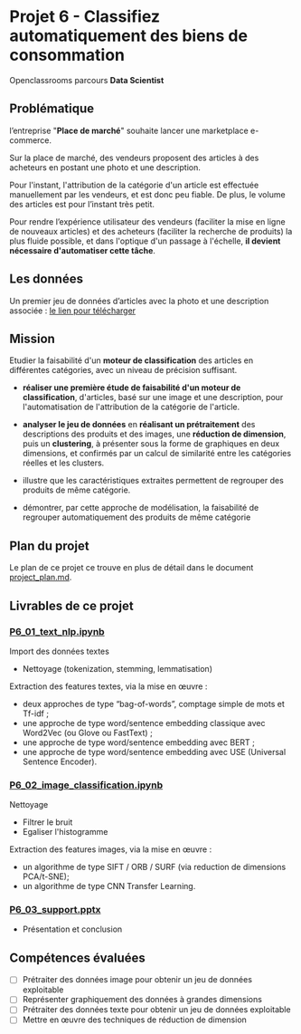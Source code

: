 # Projet 6 - Classifiez automatiquement des biens de consommation

Openclassrooms parcours **Data Scientist**

## Problématique

l’entreprise "**Place de marché**" souhaite lancer une marketplace e-commerce.

Sur la place de marché, des vendeurs proposent des articles à des acheteurs en postant une photo et
une description.

Pour l'instant, l'attribution de la catégorie d'un article est effectuée manuellement par les
vendeurs, et est donc peu fiable. De plus, le volume des articles est pour l’instant très petit.

Pour rendre l’expérience utilisateur des vendeurs (faciliter la mise en ligne de nouveaux articles)
et des acheteurs (faciliter la recherche de produits) la plus fluide possible, et dans l'optique
d'un passage à l'échelle, **il devient nécessaire d'automatiser cette tâche**.

## Les données

Un premier jeu de données d’articles avec la photo et une description associée :
[le lien pour télécharger](https://s3-eu-west-1.amazonaws.com/static.oc-static.com/prod/courses/files/Parcours_data_scientist/Projet+-+Textimage+DAS+V2/Dataset+projet+pre%CC%81traitement+textes+images.zip)

## Mission

Etudier la faisabilité d'un **moteur de classification** des articles en différentes catégories,
avec un niveau de précision suffisant.

- **réaliser une première étude de faisabilité d'un moteur de classification**, d'articles, basé sur
  une image et une description, pour l'automatisation de l'attribution de la catégorie de l'article.

- **analyser le jeu de données** en **réalisant un prétraitement** des descriptions des produits et
  des images, une **réduction de dimension**, puis un **clustering**, à présenter sous la forme de
  graphiques en deux dimensions, et confirmés par un calcul de similarité entre les catégories
  réelles et les clusters.
- illustre que les caractéristiques extraites permettent de regrouper des produits de même
  catégorie.

- démontrer, par cette approche de modélisation, la faisabilité de regrouper automatiquement des
  produits de même catégorie

## Plan du projet

Le plan de ce projet ce trouve en plus de détail dans le document
[project_plan.md](./project_plan.md).

## Livrables de ce projet

### [P6_01_text_nlp.ipynb](./P6_02_textes_nlp.ipynb)

Import des données textes

- Nettoyage (tokenization, stemming, lemmatisation)

Extraction des features textes, via la mise en œuvre :

- deux approches de type “bag-of-words”, comptage simple de mots et Tf-idf ;
- une approche de type word/sentence embedding classique avec Word2Vec (ou Glove ou FastText) ;
- une approche de type word/sentence embedding avec BERT ;
- une approche de type word/sentence embedding avec USE (Universal Sentence Encoder).

### [P6_02_image_classification.ipynb](./P6_03_image_classification.ipynb)

Nettoyage

- Filtrer le bruit
- Egaliser l'histogramme

Extraction des features images, via la mise en œuvre :

- un algorithme de type SIFT / ORB / SURF (via reduction de dimensions PCA/t-SNE);
- un algorithme de type CNN Transfer Learning.

### [P6_03_support.pptx](./P6_03_support.pptx)

- Présentation et conclusion

## Compétences évaluées

- [ ] Prétraiter des données image pour obtenir un jeu de données exploitable
- [ ] Représenter graphiquement des données à grandes dimensions
- [ ] Prétraiter des données texte pour obtenir un jeu de données exploitable
- [ ] Mettre en œuvre des techniques de réduction de dimension
